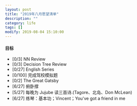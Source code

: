 ```yaml
---
layout: post
title: "2019年八月愿望清单"
description: ""
category: life
tags: []
modify: 2019-08-04 15:10:00
---
```



#### 目标

+ [0/3] NN Review
+ [0/3] Decision Tree Review
+ [0/27] English Series
+ [0/100] 完成驾校模拟题
+ [0/2] The Great Gatsby
+ [6/27] 俯卧撑
+ [5/27] 每晚为 Jujube 读三首诗.(Tagore、北岛、Don McLean)
+ [6/27] 练琴：基本功；Vincent；You've got a friend in me
